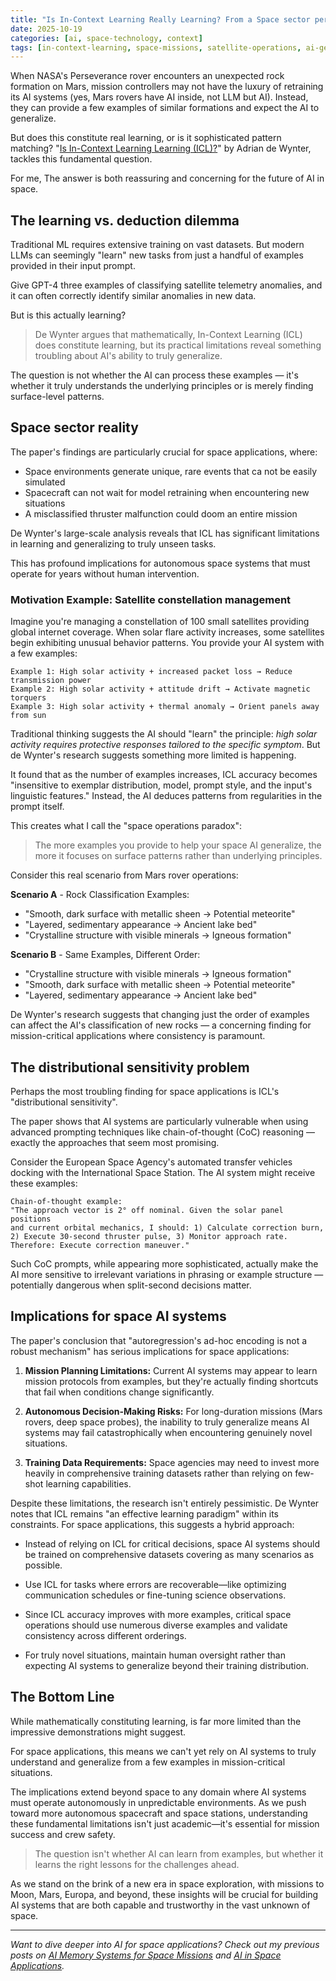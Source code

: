 ```yaml
---
title: "Is In-Context Learning Really Learning? From a Space sector perspective"
date: 2025-10-19
categories: [ai, space-technology, context]
tags: [in-context-learning, space-missions, satellite-operations, ai-generalization, llms, few-shot-learning]
---
```


When NASA's Perseverance rover encounters an unexpected rock formation on Mars, mission controllers may not have the luxury of retraining its AI systems (yes, Mars rovers have AI inside, not LLM but AI). Instead, they can provide a few examples of similar formations and expect the AI to generalize. 

But does this constitute real learning, or is it sophisticated pattern matching? "[Is In-Context Learning Learning (ICL)?](https://arxiv.org/abs/2509.10414)" by Adrian de Wynter, tackles this fundamental question.

For me, The answer is both reassuring and concerning for the future of AI in space.

## The learning vs. deduction dilemma

Traditional ML requires extensive training on vast datasets. But modern LLMs can seemingly "learn" new tasks from just a handful of examples provided in their input prompt. 

Give GPT-4 three examples of classifying satellite telemetry anomalies, and it can often correctly identify similar anomalies in new data.

But is this actually learning?

> De Wynter argues that mathematically, In-Context Learning (ICL) does constitute learning, but its practical limitations reveal something troubling about AI's ability to truly generalize.

The question is not whether the AI can process these examples — it's whether it truly understands the underlying principles or is merely finding surface-level patterns.

## Space sector reality

The paper's findings are particularly crucial for space applications, where:

- Space environments generate unique, rare events that ca not be easily simulated
- Spacecraft can not wait for model retraining when encountering new situations
- A misclassified thruster malfunction could doom an entire mission

De Wynter's large-scale analysis reveals that ICL has significant limitations in learning and generalizing to truly unseen tasks. 

This has profound implications for autonomous space systems that must operate for years without human intervention.

### Motivation Example: Satellite constellation management

Imagine you're managing a constellation of 100 small satellites providing global internet coverage. When solar flare activity increases, some satellites begin exhibiting unusual behavior patterns. You provide your AI system with a few examples:

```
Example 1: High solar activity + increased packet loss → Reduce transmission power
Example 2: High solar activity + attitude drift → Activate magnetic torquers  
Example 3: High solar activity + thermal anomaly → Orient panels away from sun
```

Traditional thinking suggests the AI should "learn" the principle: *high solar activity requires protective responses tailored to the specific symptom*. But de Wynter's research suggests something more limited is happening.

It found that as the number of examples increases, ICL accuracy becomes "insensitive to exemplar distribution, model, prompt style, and the input's linguistic features." Instead, the AI deduces patterns from regularities in the prompt itself.

This creates what I call the "space operations paradox":

> The more examples you provide to help your space AI generalize, the more it focuses on surface patterns rather than underlying principles.

Consider this real scenario from Mars rover operations:

**Scenario A** - Rock Classification Examples:
- "Smooth, dark surface with metallic sheen → Potential meteorite"
- "Layered, sedimentary appearance → Ancient lake bed"  
- "Crystalline structure with visible minerals → Igneous formation"

**Scenario B** - Same Examples, Different Order:
- "Crystalline structure with visible minerals → Igneous formation"
- "Smooth, dark surface with metallic sheen → Potential meteorite"
- "Layered, sedimentary appearance → Ancient lake bed"

De Wynter's research suggests that changing just the order of examples can affect the AI's classification of new rocks — a concerning finding for mission-critical applications where consistency is paramount.

## The distributional sensitivity problem

Perhaps the most troubling finding for space applications is ICL's "distributional sensitivity".

The paper shows that AI systems are particularly vulnerable when using advanced prompting techniques like chain-of-thought (CoC) reasoning — exactly the approaches that seem most promising.

Consider the European Space Agency's automated transfer vehicles docking with the International Space Station. The AI system might receive these examples:

```
Chain-of-thought example:
"The approach vector is 2° off nominal. Given the solar panel positions 
and current orbital mechanics, I should: 1) Calculate correction burn, 
2) Execute 30-second thruster pulse, 3) Monitor approach rate. 
Therefore: Execute correction maneuver."
```

Such CoC prompts, while appearing more sophisticated, actually make the AI more sensitive to irrelevant variations in phrasing or example structure — potentially dangerous when split-second decisions matter.

## Implications for space AI systems

The paper's conclusion that "autoregression's ad-hoc encoding is not a robust mechanism" has serious implications for space applications:

1. **Mission Planning Limitations:** Current AI systems may appear to learn mission protocols from examples, but they're actually finding shortcuts that fail when conditions change significantly.

2. **Autonomous Decision-Making Risks:** For long-duration missions (Mars rovers, deep space probes), the inability to truly generalize means AI systems may fail catastrophically when encountering genuinely novel situations.

3. **Training Data Requirements:** Space agencies may need to invest more heavily in comprehensive training datasets rather than relying on few-shot learning capabilities.

Despite these limitations, the research isn't entirely pessimistic. De Wynter notes that ICL remains "an effective learning paradigm" within its constraints. For space applications, this suggests a hybrid approach:

- Instead of relying on ICL for critical decisions, space AI systems should be trained on comprehensive datasets covering as many scenarios as possible.

- Use ICL for tasks where errors are recoverable—like optimizing communication schedules or fine-tuning science observations.

- Since ICL accuracy improves with more examples, critical space operations should use numerous diverse examples and validate consistency across different orderings.

- For truly novel situations, maintain human oversight rather than expecting AI systems to generalize beyond their training distribution.

## The Bottom Line

While mathematically constituting learning, is far more limited than the impressive demonstrations might suggest. 

For space applications, this means we can't yet rely on AI systems to truly understand and generalize from a few examples in mission-critical situations.

The implications extend beyond space to any domain where AI systems must operate autonomously in unpredictable environments. As we push toward more autonomous spacecraft and space stations, understanding these fundamental limitations isn't just academic—it's essential for mission success and crew safety.

> The question isn't whether AI can learn from examples, but whether it learns the right lessons for the challenges ahead.

As we stand on the brink of a new era in space exploration, with missions to Moon, Mars, Europa, and beyond, these insights will be crucial for building AI systems that are both capable and trustworthy in the vast unknown of space.

---

*Want to dive deeper into AI for space applications? Check out my previous posts on [AI Memory Systems for Space Missions](/2025/07/11/ai-memory-systems-for-space-missions.html) and [AI in Space Applications](/2025/01/05/ai-in-space-applications.html).*